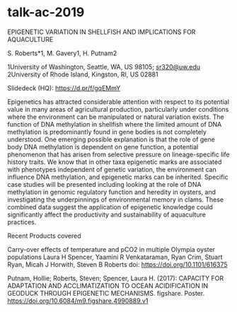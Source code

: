 # talk-ac-2019



EPIGENETIC VARIATION IN SHELLFISH AND IMPLICATIONS FOR AQUACULTURE

S. Roberts*1, M. Gavery1, H. Putnam2

1University of Washington, Seattle, WA, US 98105; sr320@uw.edu     
2University of Rhode Island, Kingston, RI, US 02881


Slidedeck (HQ): https://d.pr/f/gqEMmY


Epigenetics has attracted considerable attention with respect to its potential value in many areas of agricultural production, particularly under conditions where the environment can be manipulated or natural variation exists. The function of DNA methylation in shellfish where the limited amount of DNA methylation is predominantly found in gene bodies is not completely understood. One emerging possible explanation is that the role of gene body DNA methylation is dependent on gene function, a potential phenomenon that has arisen from selective pressure on lineage-specific life history traits. We know that in other taxa epigenetic marks are associated with phenotypes independent of genetic variation, the environment can influence DNA methylation, and epigenetic marks can be inherited. Specific case studies will be presented including looking at the role of DNA methylation in genomic regulatory function and heredity in oysters, and investigating the underpinnings of environmental memory in clams. These combined data suggest the application of epigenetic knowledge could significantly affect the productivity and sustainability of aquaculture practices. 




Recent Products covered

Carry-over effects of temperature and pCO2 in multiple Olympia oyster populations Laura H Spencer, Yaamini R Venkataraman, Ryan Crim, Stuart Ryan, Micah J Horwith, Steven B Roberts doi: https://doi.org/10.1101/616375

Putnam, Hollie; Roberts, Steven; Spencer, Laura H. (2017): CAPACITY FOR ADAPTATION AND ACCLIMATIZATION TO OCEAN ACIDIFICATION IN GEODUCK THROUGH EPIGENETIC MECHANISMS. figshare. Poster. https://doi.org/10.6084/m9.figshare.4990889.v1
